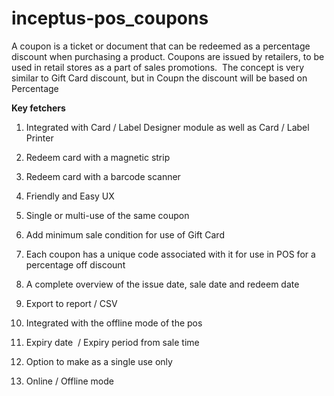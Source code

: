 # inceptus-pos_coupons

A coupon is a ticket or document that can be redeemed as a percentage discount when purchasing a product.
Coupons are issued by retailers, to be used in retail stores as a part of sales promotions. 
The concept is very similar to Gift Card discount, but in Coupn the discount will be based on Percentage 

**Key fetchers**

1.  Integrated with Card / Label Designer module as well as Card / Label Printer 

2.  Redeem card with a magnetic strip 

3.  Redeem card with a barcode scanner 

4.  Friendly and Easy UX

5.  Single or multi-use of the same coupon 

6.  Add minimum sale condition for use of Gift Card 

7.  Each coupon has a unique code associated with it for use in POS for a percentage off discount 

8.  A complete overview of the issue date, sale date and redeem date 

9.  Export to report / CSV

10. Integrated with the offline mode of the pos 

11. Expiry date  / Expiry period from sale time 

12. Option to make as a single use only 

13. Online / Offline mode
